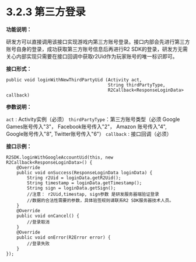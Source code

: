 # 3.2.3 第三方登录

**功能说明：**

研发方可以直接调用该接口实现游戏内第三方账号登录。接口内部会先进行第三方账号自身的登录，成功获取第三方账号信息后再进行R2 SDK的登录，研发方无需关心内部实现只需要在接口回调中获取r2Uid作为玩家账号的唯一标识即可。

**接口形式：**

```text
public void loginWithNewThirdPartyUid (Activity act, 
                                       String thirdPartyType, 
                                       R2Callback<ResponseLoginData> callback)
```

**参数说明：**

`act` : Activity实例（必须） `thirdPartyType`：第三方账号类型（必须 Google Games账号传入"3"， Facebook账号传入"2"， Amazon 账号传入"4",  
Google账号传入"8", Twitter账号传入"6"） `callback` : 接口回调（必须）

**接口示例：**

```text
R2SDK.loginWithGoogleAccountUid(this, new R2Callback<ResponseLoginData>() {
    @Override
    public void onSuccess(ResponseLoginData loginData) {
        String r2Uid = loginData.getR2Uid();
        String timestamp = loginData.getTimestamp();
        String sign = loginData.getSign();
        //注意： r2Uid,timestap, sign参数 是研发服务器端验证登录
        //数据的合法性需要的参数，具体验签规则请联系R2 SDK服务器技术人员。
    }
    @Override
    public void onCancel() {
        //登录取消
    }
    @Override
    public void onError(R2Error error) {
        //登录失败
    }
});
```

